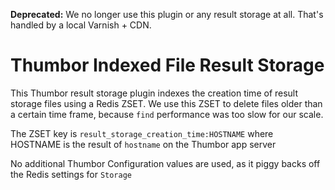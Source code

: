 **Deprecated:** We no longer use this plugin or any result storage at all. That's handled by a local Varnish + CDN.

# Thumbor Indexed File Result Storage

This Thumbor result storage plugin indexes the creation time of result storage files
using a Redis ZSET. We use this ZSET to delete files older than a certain time frame,
because `find` performance was too slow for our scale.

The ZSET key is `result_storage_creation_time:HOSTNAME` where HOSTNAME is the result of `hostname` on the Thumbor app server

No additional Thumbor Configuration values are used, as it piggy backs off the Redis settings for `Storage`
